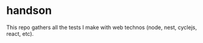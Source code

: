 # handson
This repo gathers all the tests I make with web technos (node, nest, cyclejs, react, etc).
